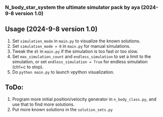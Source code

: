### N_body_star_system the ultimate simulator pack by aya (2024-9-8 version 1.0)

## Usage (2024-9-8 version 1.0)
1) Set `simulation_mode` in `main.py` to visualize the known solutions.
2) Set `simulation_mode = 0` in `main.py` for manual simulations.
2) Tweak the `dt` in `main.py` if the simulation is too fast or too slow.
3) Set `max_simulation_count` and `endless_simulation` to set a limit to the simulation, or set `endless_simulation = True` for endless simulation (ctrl+c to stop). 
4) Do `python main.py` to launch vpython visualization.

## ToDo:
1. Program more initial position/velocity generator in `n_body_class.py`, and use that to find more solutions.
2. Put more known solutions in the `solution_sets.py`
